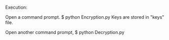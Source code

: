 Execution:

Open a command prompt. $ python Encryption.py
Keys are stored in "keys" file.

Open another command prompt, $ python Decryption.py
